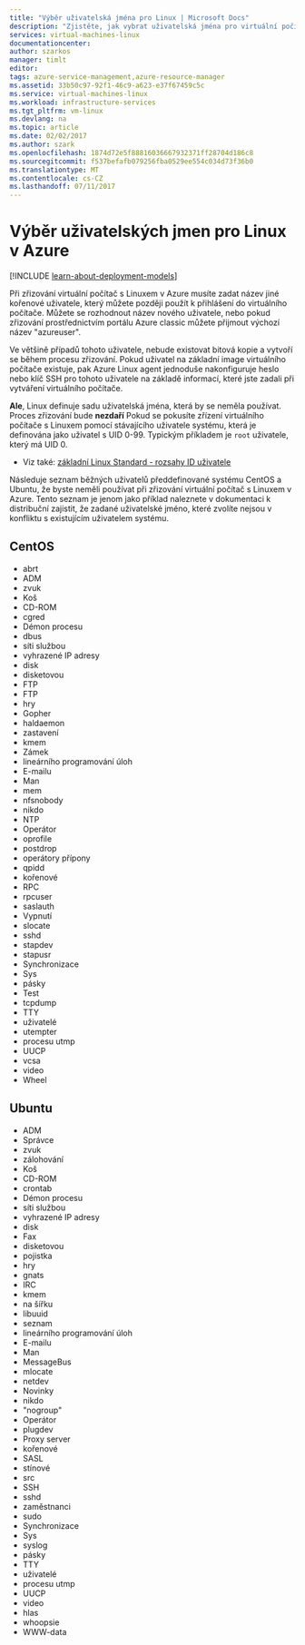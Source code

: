 ```yaml
---
title: "Výběr uživatelská jména pro Linux | Microsoft Docs"
description: "Zjistěte, jak vybrat uživatelská jména pro virtuální počítač s Linuxem v Azure."
services: virtual-machines-linux
documentationcenter: 
author: szarkos
manager: timlt
editor: 
tags: azure-service-management,azure-resource-manager
ms.assetid: 33b50c97-92f1-46c9-a623-e37f67459c5c
ms.service: virtual-machines-linux
ms.workload: infrastructure-services
ms.tgt_pltfrm: vm-linux
ms.devlang: na
ms.topic: article
ms.date: 02/02/2017
ms.author: szark
ms.openlocfilehash: 1874d72e5f88816036667932371ff28704d186c8
ms.sourcegitcommit: f537befafb079256fba0529ee554c034d73f36b0
ms.translationtype: MT
ms.contentlocale: cs-CZ
ms.lasthandoff: 07/11/2017
---
```

# <a name="selecting-user-names-for-linux-on-azure"></a>Výběr uživatelských jmen pro Linux v Azure
[!INCLUDE [learn-about-deployment-models](../../../includes/learn-about-deployment-models-both-include.md)]

Při zřizování virtuální počítač s Linuxem v Azure musíte zadat název jiné kořenové uživatele, který můžete později použít k přihlášení do virtuálního počítače. Můžete se rozhodnout název nového uživatele, nebo pokud zřizování prostřednictvím portálu Azure classic můžete přijmout výchozí název "azureuser".

Ve většině případů tohoto uživatele, nebude existovat bitová kopie a vytvoří se během procesu zřizování. Pokud uživatel na základní image virtuálního počítače existuje, pak Azure Linux agent jednoduše nakonfiguruje heslo nebo klíč SSH pro tohoto uživatele na základě informací, které jste zadali při vytváření virtuálního počítače.

**Ale**, Linux definuje sadu uživatelská jména, která by se neměla používat. Proces zřizování bude **nezdaří** Pokud se pokusíte zřízení virtuálního počítače s Linuxem pomocí stávajícího uživatele systému, která je definována jako uživatel s UID 0-99. Typickým příkladem je `root` uživatele, který má UID 0.

* Viz také: [základní Linux Standard - rozsahy ID uživatele](http://refspecs.linuxfoundation.org/LSB_4.1.0/LSB-Core-generic/LSB-Core-generic/uidrange.html)

Následuje seznam běžných uživatelů předdefinované systému CentOS a Ubuntu, že byste neměli používat při zřizování virtuální počítač s Linuxem v Azure. Tento seznam je jenom jako příklad naleznete v dokumentaci k distribuční zajistit, že zadané uživatelské jméno, které zvolíte nejsou v konfliktu s existujícím uživatelem systému.

## <a name="centos"></a>CentOS
* abrt
* ADM
* zvuk
* Koš
* CD-ROM
* cgred
* Démon procesu
* dbus
* síti službou
* vyhrazené IP adresy
* disk
* disketovou
* FTP
* FTP
* hry
* Gopher
* haldaemon
* zastavení
* kmem
* Zámek
* lineárního programování úloh
* E-mailu
* Man
* mem
* nfsnobody
* nikdo
* NTP
* Operátor
* oprofile
* postdrop
* operátory přípony
* qpidd
* kořenové
* RPC
* rpcuser
* saslauth
* Vypnutí
* slocate
* sshd
* stapdev
* stapusr
* Synchronizace
* Sys
* pásky
* Test
* tcpdump
* TTY
* uživatelé
* utempter
* procesu utmp
* UUCP
* vcsa
* video
* Wheel

## <a name="ubuntu"></a>Ubuntu
* ADM
* Správce
* zvuk
* zálohování
* Koš
* CD-ROM
* crontab
* Démon procesu
* síti službou
* vyhrazené IP adresy
* disk
* Fax
* disketovou
* pojistka
* hry
* gnats
* IRC
* kmem
* na šířku
* libuuid
* seznam
* lineárního programování úloh
* E-mailu
* Man
* MessageBus
* mlocate
* netdev
* Novinky
* nikdo
* "nogroup"
* Operátor
* plugdev
* Proxy server
* kořenové
* SASL
* stínové
* src
* SSH
* sshd
* zaměstnanci
* sudo
* Synchronizace
* Sys
* syslog
* pásky
* TTY
* uživatelé
* procesu utmp
* UUCP
* video
* hlas
* whoopsie
* WWW-data

